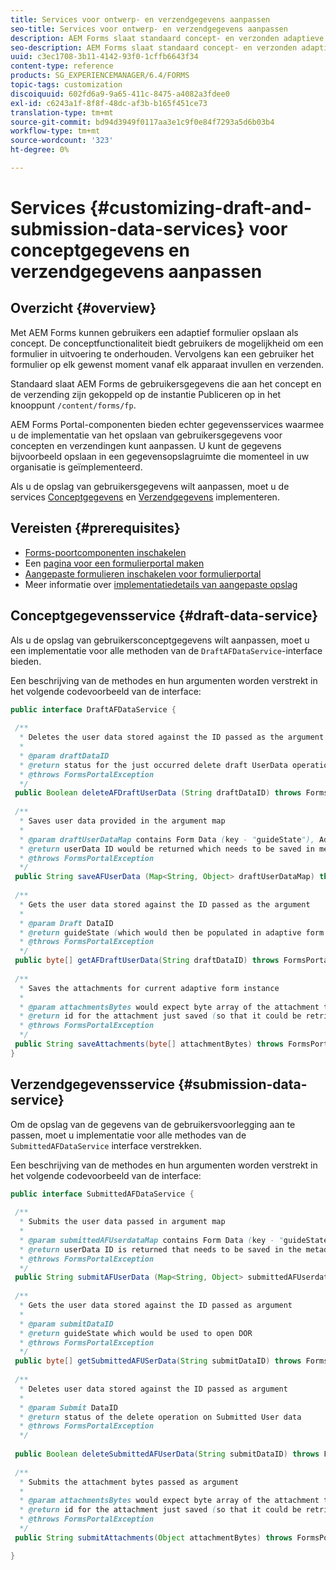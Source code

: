 ```yaml
---
title: Services voor ontwerp- en verzendgegevens aanpassen
seo-title: Services voor ontwerp- en verzendgegevens aanpassen
description: AEM Forms slaat standaard concept- en verzonden adaptieve formulieren op in een standaardknooppunt in de instantie Publiceren. U kunt echter de services voor concepten en verzendgegevens van AEM Forms configureren om de opslag van concepten en verzonden adaptieve formulieren aan te passen.
seo-description: AEM Forms slaat standaard concept- en verzonden adaptieve formulieren op in een standaardknooppunt in de instantie Publiceren. U kunt echter de services voor concepten en verzendgegevens van AEM Forms configureren om de opslag van concepten en verzonden adaptieve formulieren aan te passen.
uuid: c3ec1708-3b11-4142-93f0-1cffb6643f34
content-type: reference
products: SG_EXPERIENCEMANAGER/6.4/FORMS
topic-tags: customization
discoiquuid: 602fd6a9-9a65-411c-8475-a4082a3fdee0
exl-id: c6243a1f-8f8f-48dc-af3b-b165f451ce73
translation-type: tm+mt
source-git-commit: bd94d3949f0117aa3e1c9f0e84f7293a5d6b03b4
workflow-type: tm+mt
source-wordcount: '323'
ht-degree: 0%

---
```


# Services {#customizing-draft-and-submission-data-services} voor conceptgegevens en verzendgegevens aanpassen

## Overzicht {#overview}

Met AEM Forms kunnen gebruikers een adaptief formulier opslaan als concept. De conceptfunctionaliteit biedt gebruikers de mogelijkheid om een formulier in uitvoering te onderhouden. Vervolgens kan een gebruiker het formulier op elk gewenst moment vanaf elk apparaat invullen en verzenden.

Standaard slaat AEM Forms de gebruikersgegevens die aan het concept en de verzending zijn gekoppeld op de instantie Publiceren op in het knooppunt `/content/forms/fp`.

AEM Forms Portal-componenten bieden echter gegevensservices waarmee u de implementatie van het opslaan van gebruikersgegevens voor concepten en verzendingen kunt aanpassen. U kunt de gegevens bijvoorbeeld opslaan in een gegevensopslagruimte die momenteel in uw organisatie is geïmplementeerd.

Als u de opslag van gebruikersgegevens wilt aanpassen, moet u de services [Conceptgegevens](/help/forms/using/custom-draft-submission-data-services.md#p-draft-data-service-p) en [Verzendgegevens](/help/forms/using/custom-draft-submission-data-services.md#p-submission-data-service-p) implementeren.

## Vereisten {#prerequisites}

* [Forms-poortcomponenten inschakelen](/help/forms/using/enabling-forms-portal-components.md)
* Een [pagina voor een formulierportal maken](/help/forms/using/creating-form-portal-page.md)
* [Aangepaste formulieren inschakelen voor formulierportal](/help/forms/using/draft-submission-component.md)
* Meer informatie over [implementatiedetails van aangepaste opslag](/help/forms/using/draft-submission-component.md#customizing-the-storage)

## Conceptgegevensservice {#draft-data-service}

Als u de opslag van gebruikersconceptgegevens wilt aanpassen, moet u een implementatie voor alle methoden van de `DraftAFDataService`-interface bieden.

Een beschrijving van de methodes en hun argumenten worden verstrekt in het volgende codevoorbeeld van de interface:

```java
public interface DraftAFDataService {
 
 /**
  * Deletes the user data stored against the ID passed as the argument
  * 
  * @param draftDataID
  * @return status for the just occurred delete draft UserData operation 
  * @throws FormsPortalException
  */
 public Boolean deleteAFDraftUserData (String draftDataID) throws FormsPortalException;
 
 /**
  * Saves user data provided in the argument map
  * 
  * @param draftUserDataMap contains Form Data (key - "guideState"), Adaptive Form Name (Key - "guideName"), and Draft DataID (Key - "userDataID") in case of update
  * @return userData ID would be returned which needs to be saved in metadata node 
  * @throws FormsPortalException
  */
 public String saveAFUserData (Map<String, Object> draftUserDataMap) throws FormsPortalException;
 
 /**
  * Gets the user data stored against the ID passed as the argument
  * 
  * @param Draft DataID
  * @return guideState (which would then be populated in adaptive form to reload the draft) which is stored against draftDataID
  * @throws FormsPortalException
  */
 public byte[] getAFDraftUserData(String draftDataID) throws FormsPortalException;
 
 /**
  * Saves the attachments for current adaptive form instance 
  * 
  * @param attachmentsBytes would expect byte array of the attachment to be saved
  * @return id for the attachment just saved (so that it could be retrieved later)
  * @throws FormsPortalException
  */
 public String saveAttachments(byte[] attachmentBytes) throws FormsPortalException;
}
```

## Verzendgegevensservice {#submission-data-service}

Om de opslag van de gegevens van de gebruikersvoorlegging aan te passen, moet u implementatie voor alle methodes van de `SubmittedAFDataService` interface verstrekken.

Een beschrijving van de methodes en hun argumenten worden verstrekt in het volgende codevoorbeeld van de interface:

```java
public interface SubmittedAFDataService {
 
 /**
  * Submits the user data passed in argument map
  * 
  * @param submittedAFUserdataMap contains Form Data (key - "guideState"), Adaptive Form Name (Key - "guideName"), and Draft DataID (Key - "userDataID")
  * @return userData ID is returned that needs to be saved in the metadata node
  * @throws FormsPortalException
  */
 public String submitAFUserData (Map<String, Object> submittedAFUserdataMap) throws FormsPortalException;
 
 /**
  * Gets the user data stored against the ID passed as argument
  * 
  * @param submitDataID
  * @return guideState which would be used to open DOR
  * @throws FormsPortalException
  */
 public byte[] getSubmittedAFUSerData(String submitDataID) throws FormsPortalException;
 
 /**
  * Deletes user data stored against the ID passed as argument
  * 
  * @param Submit DataID
  * @return status of the delete operation on Submitted User data
  * @throws FormsPortalException
  */
 
 public Boolean deleteSubmittedAFUserData(String submitDataID) throws FormsPortalException;
 
 /**
  * Submits the attachment bytes passed as argument
  * 
  * @param attachmentsBytes would expect byte array of the attachment to be saved
  * @return id for the attachment just saved (so that it could be retrieved later) 
  * @throws FormsPortalException
  */
 public String submitAttachments(Object attachmentBytes) throws FormsPortalException;

}
```
